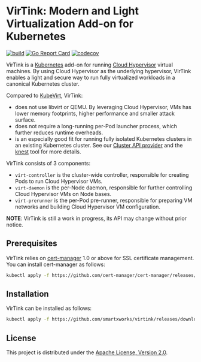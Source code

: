 # VirTink: Modern and Light Virtualization Add-on for Kubernetes

[![build](https://github.com/smartxworks/virtink/actions/workflows/build.yml/badge.svg)](https://github.com/smartxworks/virtink/actions/workflows/build.yml)
[![Go Report Card](https://goreportcard.com/badge/github.com/smartxworks/virtink)](https://goreportcard.com/report/github.com/smartxworks/virtink)
[![codecov](https://codecov.io/gh/smartxworks/virtink/branch/main/graph/badge.svg?token=6GXYM2BFLT)](https://codecov.io/gh/smartxworks/virtink)

VirTink is a [Kubernetes](https://github.com/kubernetes/kubernetes) add-on for running [Cloud Hypervisor](https://github.com/cloud-hypervisor/cloud-hypervisor) virtual machines. By using Cloud Hypervisor as the underlying hypervisor, VirTink enables a light and secure way to run fully virtualized workloads in a canonical Kubernetes cluster.

Compared to [KubeVirt](https://github.com/kubevirt/kubevirt), VirTink:

- does not use libvirt or QEMU. By leveraging Cloud Hypervisor, VMs has lower memory footprints, higher performance and smaller attack surface.
- does not require a long-running per-Pod launcher process, which further reduces runtime overheads.
- is an especially good fit for running fully isolated Kubernetes clusters in an existing Kubernetes cluster. See our [Cluster API provider](https://github.com/smartxworks/cluster-api-provider-virtink) and the [knest](https://github.com/smartxworks/knest) tool for more details.

VirTink consists of 3 components:

- `virt-controller` is the cluster-wide controller, responsible for creating Pods to run Cloud Hypervisor VMs.
- `virt-daemon` is the per-Node daemon, responsible for further controlling Cloud Hypervisor VMs on Node bases.
- `virt-prerunner` is the per-Pod pre-runner, responsible for preparing VM networks and building Cloud Hypervisor VM configuration.

**NOTE**: VirTink is still a work in progress, its API may change without prior notice.

## Prerequisites

VirTink relies on [cert-manager](https://cert-manager.io/) 1.0 or above for SSL certificate management. You can install cert-manager as follows:

```bash
kubectl apply -f https://github.com/cert-manager/cert-manager/releases/download/v1.8.0/cert-manager.yaml
```

## Installation

VirTink can be installed as follows:

```bash
kubectl apply -f https://github.com/smartxworks/virtink/releases/download/v0.7.1/virtink.yaml
```

## License

This project is distributed under the [Apache License, Version 2.0](LICENSE).
